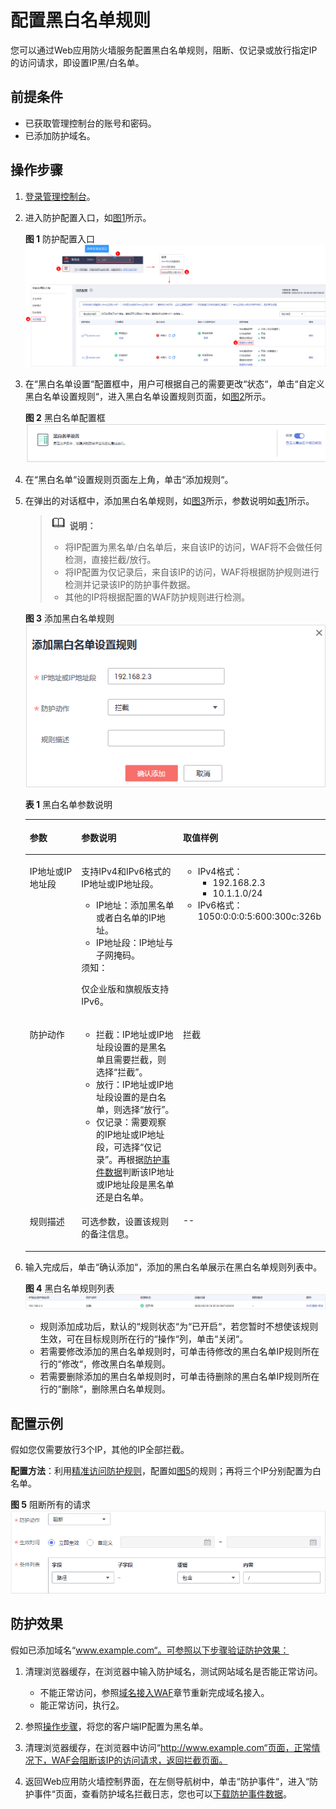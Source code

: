 # 配置黑白名单规则<a name="waf_01_0012"></a>

您可以通过Web应用防火墙服务配置黑白名单规则，阻断、仅记录或放行指定IP的访问请求，即设置IP黑/白名单。

## 前提条件<a name="section2256777914731"></a>

-   已获取管理控制台的账号和密码。
-   已添加防护域名。

## 操作步骤<a name="section61533550183130"></a>

1.  [登录管理控制台](https://console.huaweicloud.com/?locale=zh-cn)。
2.  进入防护配置入口，如[图1](#waf_01_0008_fig089771664710)所示。

    **图 1**  防护配置入口<a name="waf_01_0008_fig089771664710"></a>  
    ![](figures/防护配置入口.png "防护配置入口")

3.  在“黑白名单设置“配置框中，用户可根据自己的需要更改“状态“，单击“自定义黑白名单设置规则“，进入黑白名单设置规则页面，如[图2](#fig0358162863015)所示。

    **图 2**  黑白名单配置框<a name="fig0358162863015"></a>  
    ![](figures/黑白名单配置框.png "黑白名单配置框")

4.  在“黑白名单“设置规则页面左上角，单击“添加规则“。
5.  在弹出的对话框中，添加黑白名单规则，如[图3](#fig16699125187)所示，参数说明如[表1](#table147241231818)所示。

    >![](public_sys-resources/icon-note.gif) **说明：**   
    >-   将IP配置为黑名单/白名单后，来自该IP的访问，WAF将不会做任何检测，直接拦截/放行。  
    >-   将IP配置为仅记录后，来自该IP的访问，WAF将根据防护规则进行检测并记录该IP的防护事件数据。  
    >-   其他的IP将根据配置的WAF防护规则进行检测。  

    **图 3**  添加黑白名单规则<a name="fig16699125187"></a>  
    ![](figures/添加黑白名单规则.png "添加黑白名单规则")

    **表 1**  黑白名单参数说明

    <a name="table147241231818"></a>
    <table><thead align="left"><tr id="row167071221814"><th class="cellrowborder" valign="top" width="18.81188118811881%" id="mcps1.2.4.1.1"><p id="p1770171261818"><a name="p1770171261818"></a><a name="p1770171261818"></a>参数</p>
    </th>
    <th class="cellrowborder" valign="top" width="36.633663366336634%" id="mcps1.2.4.1.2"><p id="p1770131241814"><a name="p1770131241814"></a><a name="p1770131241814"></a>参数说明</p>
    </th>
    <th class="cellrowborder" valign="top" width="44.554455445544555%" id="mcps1.2.4.1.3"><p id="p177012124180"><a name="p177012124180"></a><a name="p177012124180"></a>取值样例</p>
    </th>
    </tr>
    </thead>
    <tbody><tr id="row671212161816"><td class="cellrowborder" valign="top" width="18.81188118811881%" headers="mcps1.2.4.1.1 "><p id="p10707122186"><a name="p10707122186"></a><a name="p10707122186"></a>IP地址或IP地址段</p>
    </td>
    <td class="cellrowborder" valign="top" width="36.633663366336634%" headers="mcps1.2.4.1.2 "><p id="p123164594811"><a name="p123164594811"></a><a name="p123164594811"></a>支持IPv4和IPv6格式的IP地址或IP地址段。</p>
    <a name="ul16332155911817"></a><a name="ul16332155911817"></a><ul id="ul16332155911817"><li>IP地址：添加黑名单或者白名单的IP地址。</li><li>IP地址段：IP地址与子网掩码。</li></ul>
    <div class="notice" id="note3522103392412"><a name="note3522103392412"></a><a name="note3522103392412"></a><span class="noticetitle"> 须知： </span><div class="noticebody"><p id="waf_01_0002_p9994853161215"><a name="waf_01_0002_p9994853161215"></a><a name="waf_01_0002_p9994853161215"></a>仅企业版和旗舰版支持IPv6。</p>
    </div></div>
    </td>
    <td class="cellrowborder" valign="top" width="44.554455445544555%" headers="mcps1.2.4.1.3 "><a name="ul20137241191011"></a><a name="ul20137241191011"></a><ul id="ul20137241191011"><li>IPv4格式：<a name="ul2071625551110"></a><a name="ul2071625551110"></a><ul id="ul2071625551110"><li>192.168.2.3</li><li>10.1.1.0/24</li></ul>
    </li><li>IPv6格式：1050:0:0:0:5:600:300c:326b</li></ul>
    </td>
    </tr>
    <tr id="row127111201815"><td class="cellrowborder" valign="top" width="18.81188118811881%" headers="mcps1.2.4.1.1 "><p id="p12711312181819"><a name="p12711312181819"></a><a name="p12711312181819"></a>防护动作</p>
    </td>
    <td class="cellrowborder" valign="top" width="36.633663366336634%" headers="mcps1.2.4.1.2 "><a name="ul14238171916485"></a><a name="ul14238171916485"></a><ul id="ul14238171916485"><li>拦截：IP地址或IP地址段设置的是黑名单且需要拦截，则选择<span class="parmvalue" id="parmvalue6397121214419"><a name="parmvalue6397121214419"></a><a name="parmvalue6397121214419"></a>“拦截”</span>。</li><li>放行：IP地址或IP地址段设置的是白名单，则选择<span class="parmvalue" id="parmvalue54671933741"><a name="parmvalue54671933741"></a><a name="parmvalue54671933741"></a>“放行”</span>。</li><li>仅记录：需要观察的IP地址或IP地址段，可选择<span class="parmvalue" id="parmvalue17429739153"><a name="parmvalue17429739153"></a><a name="parmvalue17429739153"></a>“仅记录”</span>。再根据<a href="下载防护事件数据.md">防护事件数据</a>判断该IP地址或IP地址段是黑名单还是白名单。</li></ul>
    </td>
    <td class="cellrowborder" valign="top" width="44.554455445544555%" headers="mcps1.2.4.1.3 "><p id="p371181215184"><a name="p371181215184"></a><a name="p371181215184"></a>拦截</p>
    </td>
    </tr>
    <tr id="row147241221818"><td class="cellrowborder" valign="top" width="18.81188118811881%" headers="mcps1.2.4.1.1 "><p id="p171712171819"><a name="p171712171819"></a><a name="p171712171819"></a>规则描述</p>
    </td>
    <td class="cellrowborder" valign="top" width="36.633663366336634%" headers="mcps1.2.4.1.2 "><p id="p37161201817"><a name="p37161201817"></a><a name="p37161201817"></a>可选参数，设置该规则的备注信息。</p>
    </td>
    <td class="cellrowborder" valign="top" width="44.554455445544555%" headers="mcps1.2.4.1.3 "><p id="p20711122182"><a name="p20711122182"></a><a name="p20711122182"></a>--</p>
    </td>
    </tr>
    </tbody>
    </table>

6.  输入完成后，单击“确认添加“，添加的黑白名单展示在黑白名单规则列表中。

    **图 4**  黑白名单规则列表<a name="fig1737424924319"></a>  
    ![](figures/黑白名单规则列表.png "黑白名单规则列表")

    -   规则添加成功后，默认的“规则状态“为“已开启“，若您暂时不想使该规则生效，可在目标规则所在行的“操作“列，单击“关闭“。
    -   若需要修改添加的黑白名单规则时，可单击待修改的黑白名单IP规则所在行的“修改“，修改黑白名单规则。
    -   若需要删除添加的黑白名单规则时，可单击待删除的黑白名单IP规则所在行的“删除“，删除黑白名单规则。


## 配置示例<a name="section156514893912"></a>

假如您仅需要放行3个IP，其他的IP全部拦截。

**配置方法**：利用[精准访问防护规则](配置精准访问防护规则.md)，配置如[图5](#fig1556814102038)的规则；再将三个IP分别配置为白名单。

**图 5**  阻断所有的请求<a name="fig1556814102038"></a>  
![](figures/阻断所有的请求.png "阻断所有的请求")

## 防护效果<a name="section20502827102818"></a>

假如已添加域名“www.example.com“。可参照以下步骤验证防护效果：

1.  清理浏览器缓存，在浏览器中输入防护域名，测试网站域名是否能正常访问。
    -   不能正常访问，参照[域名接入WAF](zh-cn_topic_0125242653.md)章节重新完成域名接入。
    -   能正常访问，执行[2](#li885731953512)。

2.  <a name="li885731953512"></a>参照[操作步骤](#section61533550183130)，将您的客户端IP配置为黑名单。
3.  清理浏览器缓存，在浏览器中访问“http://www.example.com“页面，正常情况下，WAF会阻断该IP的访问请求，返回拦截页面。
4.  返回Web应用防火墙控制界面，在左侧导航树中，单击“防护事件“，进入“防护事件“页面，查看防护域名拦截日志，您也可以[下载防护事件数据](下载防护事件数据.md)。

